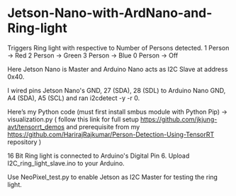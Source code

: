 # Jetson-Nano-with-ArdNano-and-Ring-light

Triggers Ring light with respective to Number of Persons detected.
1 Person -> Red
2 Person -> Green
3 Person -> Blue
0 Person -> Off

Here Jetson Nano is Master and Arduino Nano acts as I2C Slave at address 0x40.

I wired pins Jetson Nano's GND, 27 (SDA), 28 (SDL) to Arduino Nano GND, A4 (SDA), A5 (SCL) and ran i2cdetect -y -r 0.

Here’s my Python code (must first install smbus module with Python Pip) -> visualization.py
( follow this link for full setup https://github.com/jkjung-avt/tensorrt_demos and prerequisite from my https://github.com/HarirajRajkumar/Person-Detection-Using-TensorRT repository )

16 Bit Ring light is connected to Arduino's Digital Pin 6. 
Upload I2C_ring_light_slave.ino to your Arduino.

Use NeoPixel_test.py to enable Jetson as I2C Master for testing the ring light.
